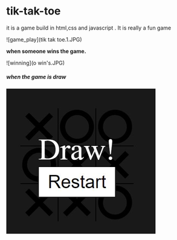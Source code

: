 # tik-tak-toe
it is a game build in html,css and javascript . It is really a fun game

![game_play](tik tak toe.1.JPG)

__when someone wins the game.__

![winning](o win's.JPG)

##### when the game is draw
![draw](draw.JPG)
